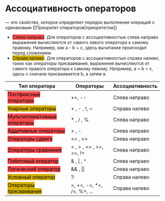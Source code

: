 # **Ассоциативность операторов** 
— это свойство, которое определяет порядок выполнения операций с одинаковым [[Приоритет операторов|приоритетом]]

- <span style="background:#ff4d4f">Слева направо</span>: Для операторов с ассоциативностью слева направо выражения вычисляются от самого левого оператора к самому правому. Например, как a - b + c, здесь вычитание происходит перед сложением.
- <span style="background:#d4b106">Справа налево</span>: Для операторов с ассоциативностью справа налево, таких как операторы присваивания, выражения вычисляются от самого правого оператора к самому левому. Например, a = b = c, здесь c сначала присваивается b, а затем a.

| Тип оператора                                                                                    | Операторы                   | Ассоциативность |
| ------------------------------------------------------------------------------------------------ | --------------------------- | --------------- |
| <font color="#000000"><span style="background:#ff4d4f">Постфиксные операторы</span>              | ++, --              </font> | Слева направо   |
| <font color="#000000"><span style="background:#d4b106">Унарные операторы</span></font>           | + , - , !, ~                | Справа налево   |
| <font color="#000000"><span style="background:#ff4d4f">Мультипликативные операторы</span></font> | * , / , %                   | Слева направо   |
| <font color="#000000"><span style="background:#ff4d4f">Аддитивные операторы</span></font>        | + , -                       | Слева направо   |
| <font color="#000000"><span style="background:#ff4d4f">Операторы сдвига</span></font>            | << , >>                     | Слева направо   |
| <font color="#000000"><span style="background:#ff4d4f">Операторы сравнения</span></font>         | < , > , <= , >=, ==, !=     | Слева направо   |
| <font color="#000000"><span style="background:#ff4d4f">Побитовый оператор</span></font>          | & , \| , ^                  | Слева направо   |
| <font color="#000000"><span style="background:#ff4d4f">Логический оператор</span></font>         | && , \|\|                   | Слева направо   |
| <font color="#000000"><span style="background:#d4b106">Условный оператор</span></font>           | ?:                          | Справа налево   |
| <font color="#000000"><span style="background:#d4b106">Операторы присваивания</span></font>      | =, +=, -=, *=, /=, %=, ...  | Справа налево   |
